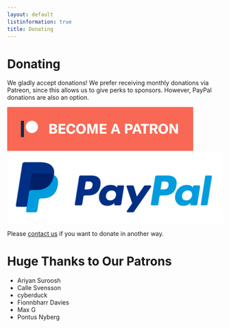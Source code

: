 ```yaml
---
layout: default
listinformation: true
title: Donating
---
```


Donating
========

We gladly accept donations!
We prefer receiving monthly donations via Patreon, since this allows us to give perks to sponsors.
However, PayPal donations are also an option.

<div class="donations-container">

<a href="https://www.patreon.com/join/StevenVanAcker">
<div class="donation patreon">
<img src="/img/patreon.png">
</div>
</a>

<a href="https://paypal.me/overthewire">
<div class="donation paypal">
<img src="/img/paypal.png">
</div>
</a>

</div>

Please [contact us] if you want to donate in another way.


Huge Thanks to Our Patrons
==========================

* Ariyan Suroosh
* Calle Svensson
* cyberduck
* Fionnbharr Davies
* Max G
* Pontus Nyberg


[contact us]: /information/irc.html

